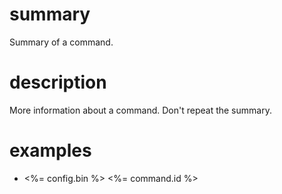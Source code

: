# summary

Summary of a command.

# description

More information about a command. Don't repeat the summary.

# examples

- <%= config.bin %> <%= command.id %>
